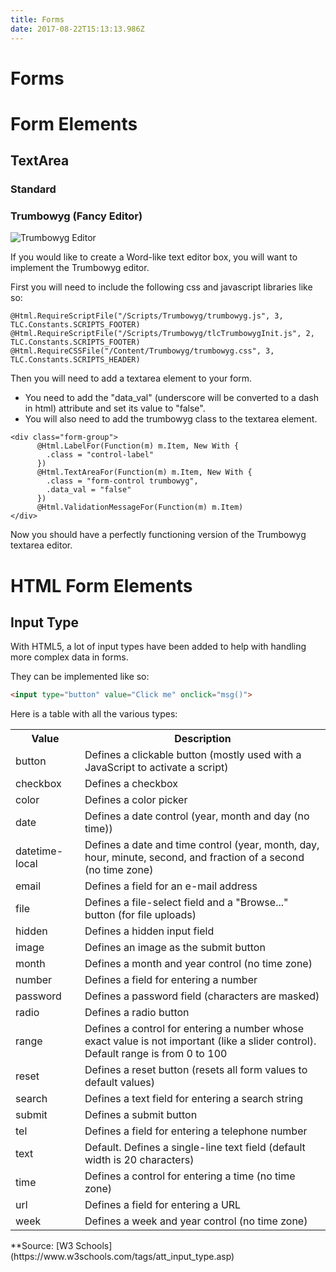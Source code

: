 ```yaml
---
title: Forms
date: 2017-08-22T15:13:13.986Z
---
```

# Forms

# Form Elements

## TextArea

### Standard

### Trumbowyg (Fancy Editor)

![Trumbowyg Editor](/assets/trumbowyg-editor.PNG)

If you would like to create a Word-like text editor box, you will want to implement the Trumbowyg editor.

First you will need to include the following css and javascript libraries like so:

``` vbnet
@Html.RequireScriptFile("/Scripts/Trumbowyg/trumbowyg.js", 3, TLC.Constants.SCRIPTS_FOOTER)
@Html.RequireScriptFile("/Scripts/Trumbowyg/tlcTrumbowygInit.js", 2, TLC.Constants.SCRIPTS_FOOTER)
@Html.RequireCSSFile("/Content/Trumbowyg/trumbowyg.css", 3, TLC.Constants.SCRIPTS_HEADER)
```

Then you will need to add a textarea element to your form. 

* You need to add the "data_val" (underscore will be converted to a dash in html) attribute and set its value to "false".
* You will also need to add the trumbowyg class to the textarea element.


``` vbnet
<div class="form-group">
      @Html.LabelFor(Function(m) m.Item, New With {
        .class = "control-label"
      })
      @Html.TextAreaFor(Function(m) m.Item, New With {
        .class = "form-control trumbowyg",
        .data_val = "false"
      })
      @Html.ValidationMessageFor(Function(m) m.Item)
</div>
```

Now you should have a perfectly functioning version of the Trumbowyg textarea editor.

# HTML Form Elements

## Input Type

With HTML5, a lot of input types have been added to help with handling more complex data in forms.

They can be implemented like so:

``` html
<input type="button" value="Click me" onclick="msg()">
```

Here is a table with all the various types:
<table class="w3-table-all notranslate">
  <tbody><tr>
  <th style="width:22%">Value</th>
    <th>Description</th>
  </tr>
  <tr>
    <td>button</td>
    <td>Defines a clickable button (mostly used with a JavaScript to activate a script)</td>
  </tr>
  <tr>
    <td>checkbox</td>
    <td>Defines a checkbox</td>
  </tr>
  <tr>
  <td class="html5badge">color</td>
    <td>Defines a color picker</td>
  </tr>
  <tr>
  <td class="html5badge">date</td>
    <td>Defines a date control (year, month and day (no time))</td>
  </tr>
  <tr>
  <td class="html5badge">datetime-local</td>
    <td>Defines a date and time control (year,  month, day, hour, minute, second, and fraction of a second (no time zone)</td>
  </tr>
  <tr>
  <td class="html5badge">email</td>
    <td>Defines a field for an e-mail address</td>
  </tr>
  <tr>
    <td>file</td>
    <td>Defines a file-select field and a "Browse..." button (for file uploads)</td>
  </tr>
  <tr>
    <td>hidden</td>
    <td>Defines a hidden input field</td>
  </tr>
  <tr>
    <td>image</td>
    <td>Defines an image as the submit button</td>
  </tr>
  <tr>
  <td class="html5badge">month</td>
    <td>Defines a month and year control (no time zone)</td>
  </tr>
  <tr>
  <td class="html5badge">number</td>
    <td>Defines a field for entering a number</td>
  </tr>
  <tr>
    <td>password</td>
    <td>Defines a password field (characters are masked)</td>
  </tr>
  <tr>
    <td>radio</td>
    <td>Defines a radio button</td>
  </tr>
  <tr>
  <td class="html5badge">range</td>
    <td>Defines a control for entering a number whose exact value is not important (like a slider control). 
    Default range is from 0 to 100</td>
  </tr>
  <tr>
    <td>reset</td>
    <td>Defines a reset button (resets all form values to default values)</td>
  </tr>
  <tr>
  <td class="html5badge">search</td>
    <td>Defines a text field for entering a search string</td>
  </tr>
  <tr>
    <td>submit</td>
    <td>Defines a submit button</td>
  </tr>
  <tr>
  <td class="html5badge">tel</td>
    <td>Defines a field for entering a telephone number</td>
  </tr>
  <tr>
    <td>text</td>
    <td>Default. Defines a single-line text field (default width is 20 characters)</td>
  </tr>
  <tr>
  <td class="html5badge">time</td>
    <td>Defines a control for entering a time (no time zone)</td>
  </tr>
  <tr>
  <td class="html5badge">url</td>
    <td>Defines a field for entering a URL</td>
  </tr>
  <tr>
  <td class="html5badge">week</td>
    <td>Defines a week and year control (no time zone)</td>
  </tr>
 </tbody></table>
**Source: [W3 Schools](https://www.w3schools.com/tags/att_input_type.asp)
